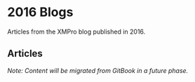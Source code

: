 # 2016 Blogs

Articles from the XMPro blog published in 2016.

## Articles

*Note: Content will be migrated from GitBook in a future phase.*
